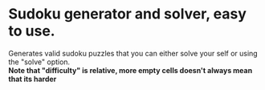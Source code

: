 # Sudoku generator and solver, easy to use.
Generates valid sudoku puzzles that you can either solve your self or using the "solve" option.
<br>
<strong>Note that "difficulty" is relative, more empty cells doesn't always mean that its harder</strong>
